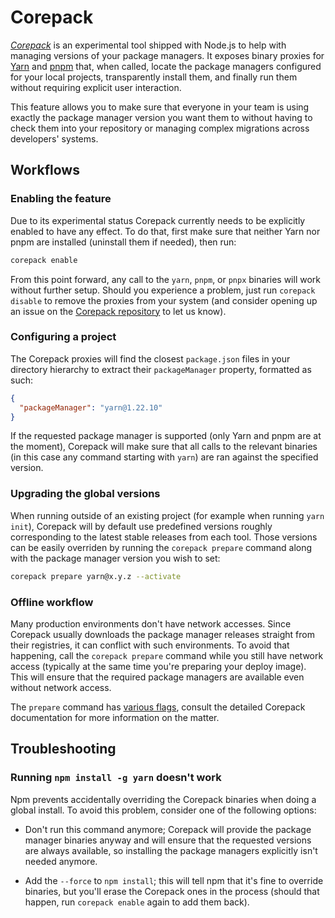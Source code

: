 # Corepack

<!-- introduced_in=REPLACEME -->
<!-- type=misc -->

_[Corepack][]_ is an experimental tool shipped with Node.js to help with
managing versions of your package managers. It exposes binary proxies for
[Yarn][] and [pnpm][] that, when called, locate the package managers configured
for your local projects, transparently install them, and finally run them
without requiring explicit user interaction.

This feature allows you to make sure that everyone in your team is using
exactly the package manager version you want them to without having to check
them into your repository or managing complex migrations across developers'
systems.

## Workflows

### Enabling the feature

Due to its experimental status Corepack currently needs to be explicitly
enabled to have any effect. To do that, first make sure that neither Yarn nor
pnpm are installed (uninstall them if needed), then run:

```bash
corepack enable
```

From this point forward, any call to the `yarn`, `pnpm`, or `pnpx` binaries
will work without further setup. Should you experience a problem, just run
`corepack disable` to remove the proxies from your system (and consider opening
up an issue on the [Corepack repository][] to let us know).

### Configuring a project

The Corepack proxies will find the closest `package.json` files in your
directory hierarchy to extract their `packageManager` property, formatted as
such:

```json
{
  "packageManager": "yarn@1.22.10"
}
```

If the requested package manager is supported (only Yarn and pnpm are at the
moment), Corepack will make sure that all calls to the relevant binaries (in
this case any command starting with `yarn`) are ran against the specified
version.

### Upgrading the global versions

When running outside of an existing project (for example when running
`yarn init`), Corepack will by default use predefined versions roughly
corresponding to the latest stable releases from each tool. Those versions can
be easily overriden by running the `corepack prepare` command along with the
package manager version you wish to set:

```bash
corepack prepare yarn@x.y.z --activate
```

### Offline workflow

Many production environments don't have network accesses. Since Corepack
usually downloads the package manager releases straight from their registries,
it can conflict with such environments. To avoid that happening, call the
`corepack prepare` command while you still have network access (typically at
the same time you're preparing your deploy image). This will ensure that the
required package managers are available even without network access.

The `prepare` command has [various flags][], consult the detailed Corepack
documentation for more information on the matter.

## Troubleshooting

### Running `npm install -g yarn` doesn't work

Npm prevents accidentally overriding the Corepack binaries when doing a global
install. To avoid this problem, consider one of the following options:

* Don't run this command anymore; Corepack will provide the package manager
binaries anyway and will ensure that the requested versions are always
available, so installing the package managers explicitly isn't needed anymore.

* Add the `--force` to `npm install`; this will tell npm that it's fine to
override binaries, but you'll erase the Corepack ones in the process (should
that happen, run `corepack enable` again to add them back).

[Corepack]: https://github.com/arcanis/corepack
[Corepack repository]: https://github.com/arcanis/corepack
[Yarn]: https://yarnpkg.com
[pnpm]: https://pnpm.js.org
[various flags]: https://github.com/arcanis/corepack#utility-commands
